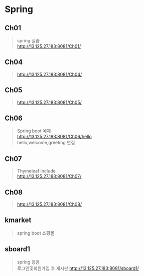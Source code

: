 # Spring
## Ch01
> spring 실습   
>http://13.125.27.183:8081/Ch01/
## Ch04   
>http://13.125.27.183:8081/Ch04/
## Ch05   
>http://13.125.27.183:8081/Ch05/   
## Ch06   
>Spring boot 예제   
>http://13.125.27.183:8081/Ch06/hello  
hello,welcome,greeting 연결   
## Ch07   
>Thymeleaf include   
>http://13.125.27.183:8081/Ch07/   
## Ch08
>http://13.125.27.183:8081/Ch08/
##  kmarket
>spring boot 쇼핑몰
## sboard1
>spring 응용   
>로그인및회원가입 후 게시판
>http://13.125.27.183:8081/sboard1/   

